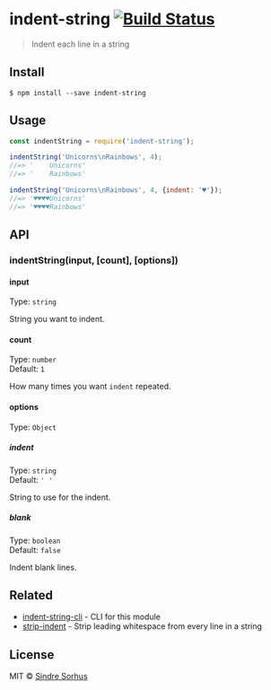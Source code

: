 # indent-string [![Build Status](https://travis-ci.org/sindresorhus/indent-string.svg?branch=master)](https://travis-ci.org/sindresorhus/indent-string)

> Indent each line in a string


## Install

```
$ npm install --save indent-string
```


## Usage

```js
const indentString = require('indent-string');

indentString('Unicorns\nRainbows', 4);
//=> '    Unicorns'
//=> '    Rainbows'

indentString('Unicorns\nRainbows', 4, {indent: '♥'});
//=> '♥♥♥♥Unicorns'
//=> '♥♥♥♥Rainbows'
```


## API

### indentString(input, [count], [options])

#### input

Type: `string`

String you want to indent.

#### count

Type: `number`<br>
Default: `1`

How many times you want `indent` repeated.

#### options

Type: `Object`<br>

##### indent

Type: `string`<br>
Default: `' '`

String to use for the indent.

##### blank

Type: `boolean`<br>
Default: `false`

Indent blank lines.


## Related

- [indent-string-cli](https://github.com/sindresorhus/indent-string-cli) - CLI for this module
- [strip-indent](https://github.com/sindresorhus/strip-indent) - Strip leading whitespace from every line in a string


## License

MIT © [Sindre Sorhus](https://sindresorhus.com)
